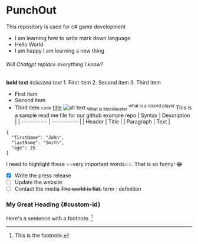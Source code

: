 # PunchOut
This repository is used for c# game development
* I am learning how to write mark down language 
* Hello World 
* I am happy I am learning a new thing
###### Will Chatgpt replace everything I know?
**bold text**
*italicized text*
	1. First item
2. Second item
3. Third item
- First item
- Second item
- Third item
`code`
[title](https://www.example.com)
![alt text](image.jpg)
<sub>What is blockbuster </sub>
<sup>what is a record player </sup>
This is a sample read me file for our github example repo
| Syntax | Description |
| ----------- | ----------- |
| Header | Title |
| Paragraph | Text |
```
{
  "firstName": "John",
  "lastName": "Smith",
  "age": 25
}
```

I need to highlight these ==very important words==.
That is so funny! :joy:
- [x] Write the press release
- [ ] Update the website
- [ ] Contact the media
~~The world is flat.~~
term
: definition
### My Great Heading {#custom-id}
Here's a sentence with a footnote. [^1]

[^1]: This is the footnote.